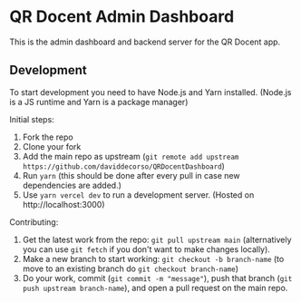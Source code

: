 # QR Docent Admin Dashboard

This is the admin dashboard and backend server for the QR Docent app.

## Development

To start development you need to have Node.js and Yarn installed. (Node.js is a JS runtime and Yarn is a package manager)

Initial steps:

1. Fork the repo
2. Clone your fork
3. Add the main repo as upstream (`git remote add upstream https://github.com/daviddecorso/QRDocentDashboard`)
4. Run `yarn` (this should be done after every pull in case new dependencies are added.)
5. Use `yarn vercel dev` to run a development server. (Hosted on http://localhost:3000)

Contributing:

1. Get the latest work from the repo: `git pull upstream main` (alternatively you can use `git fetch` if you don't want to make changes locally).
2. Make a new branch to start working: `git checkout -b branch-name` (to move to an existing branch do `git checkout branch-name`)
3. Do your work, commit (`git commit -m "message"`), push that branch (`git push upstream branch-name`), and open a pull request on the main repo.
